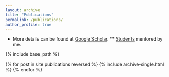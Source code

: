 ```yaml
---
layout: archive
title: "Publications"
permalink: /publications/
author_profile: true
---
```

* More details can be found at [Google Scholar](https://scholar.google.com/citations?user=sZTAgrwAAAAJ). 
** <ins>Students</ins> mentored by me. 

{% include base_path %}

{% for post in site.publications reversed %}
  {% include archive-single.html %}
{% endfor %}

